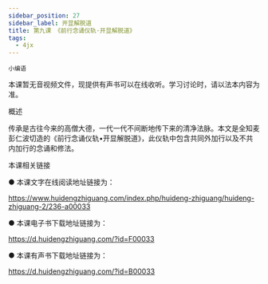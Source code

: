 ```yaml
---
sidebar_position: 27
sidebar_label: 开显解脱道
title: 第九课 《前行念诵仪轨·开显解脱道》
tags:
  - 4jx
---
```

    小编语 

本课暂无音视频文件，现提供有声书可以在线收听。学习讨论时，请以法本内容为准。

概述


传承是古往今来的高僧大德，一代一代不间断地传下来的清净法脉。本文是全知麦彭仁波切造的《前行念诵仪轨•开显解脱道》，此仪轨中包含共同外加行以及不共内加行的念诵和修法。






 本课相关链接 



●  本课文字在线阅读地址链接为：

https://www.huidengzhiguang.com/index.php/huideng-zhiguang/huideng-zhiguang-2/236-a00033



●  本课电子书下载地址链接为：

https://d.huidengzhiguang.com/?id=F00033



●  本课有声书下载地址链接为：

https://d.huidengzhiguang.com/?id=B00033